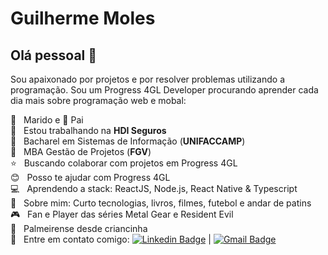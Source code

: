 # Guilherme Moles

## Olá pessoal 👋
Sou apaixonado por projetos e por resolver problemas utilizando a programação.
Sou um Progress 4GL Developer procurando aprender cada dia mais sobre programação web e mobal:

:woman: &nbsp; Marido e :girl: Pai
 <br/>:green_heart:  &nbsp; Estou trabalhando na **HDI Seguros**
 <br/> :scroll: &nbsp; Bacharel em Sistemas de Informação (**UNIFACCAMP**)
 <br/> :scroll: &nbsp; MBA Gestão de Projetos (**FGV**)
 <br/> :star: &nbsp; Buscando colaborar com projetos em Progress 4GL
 <br/> :blush: &nbsp; Posso te ajudar com Progress 4GL
 <br/> :computer: &nbsp; Aprendendo a stack: ReactJS, Node.js, React Native & Typescript
 <br/> 💬  &nbsp; Sobre mim: Curto tecnologias, livros, filmes, futebol e andar de patins
 <br/> :video_game: &nbsp; Fan e Player das séries Metal Gear e Resident Evil
 <br/> :pig: &nbsp; Palmeirense desde criancinha
 <br/> :email: &nbsp; Entre em contato comigo: [![Linkedin Badge](https://img.shields.io/badge/-GuilhermeMoles-blue?style=flat-square&logo=Linkedin&logoColor=white&link=https://www.linkedin.com/in/t/)](https://br.linkedin.com/in/guilhermemoles) 
| 
[![Gmail Badge](https://img.shields.io/badge/-guilherme.moles@gmail.com-c14438?style=flat-square&logo=Gmail&logoColor=white&link=mailto:guilherme.moles@gmail.com)](mailto:guilherme.moles@gmail.com)
